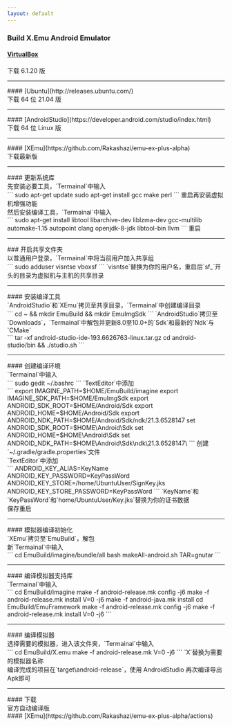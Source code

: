 ```yaml
---
layout: default
---
```


### Build X.Emu Android Emulator<br>
#### [VirtualBox](https://www.virtualbox.org/wiki/Downloads)<br>
下载 6.1.20 版
<hr>
#### [Ubuntu](http://releases.ubuntu.com/)<br>
下载 64 位 21.04 版
<hr>
#### [AndroidStudio](https://developer.android.com/studio/index.html)<br>
下载 64 位 Linux 版
<hr>
#### [XEmu](https://github.com/Rakashazi/emu-ex-plus-alpha)<br>
下载最新版
<hr>
#### 更新系统库<br>
先安装必要工具，`Termainal`中输入<br>
```
sudo apt-get update
sudo apt-get install gcc make perl
```
重启再安装虚拟机增强功能<br>
然后安装编译工具，`Termainal`中输入<br>
```
sudo apt-get install libtool libarchive-dev liblzma-dev gcc-multilib automake-1.15 autopoint clang openjdk-8-jdk libtool-bin llvm 
```
重启
<hr>
### 开启共享文件夹<br>
以普通用户登录，`Termainal`中将当前用户加入共享组<br>
```
sudo adduser visntse vboxsf
```
`visntse`替换为你的用户名，重启后`sf_`开头的目录为虚拟机与主机的共享目录
<hr>
#### 安装编译工具<br>
`AndroidStudio`和`XEmu`拷贝至共享目录，`Termainal`中创建编译目录<br>
```
cd ~ && mkdir EmuBuild && mkdir EmuImgSdk
```
`AndroidStudio`拷贝至`Downloads`，`Termainal`中解包并更新8.0至10.0+的`Sdk`和最新的`Ndk`与`CMake`<br>
```
tar -xf android-studio-ide-193.6626763-linux.tar.gz
cd android-studio/bin && ./studio.sh
```
<hr>
#### 创建编译环境<br>
`Termainal`中输入<br>
```
sudo gedit ~/.bashrc
```
`TextEditor`中添加<br>
```
export IMAGINE_PATH=$HOME/EmuBuild/imagine
export IMAGINE_SDK_PATH=$HOME/EmuImgSdk
export ANDROID_SDK_ROOT=$HOME/Android/Sdk
export ANDROID_HOME=$HOME/Android/Sdk
export ANDROID_NDK_PATH=$HOME/Android/Sdk/ndk/21.3.6528147
set ANDROID_SDK_ROOT=$HOME\Android\Sdk
set ANDROID_HOME=$HOME\Android\Sdk
set ANDROID_NDK_PATH=$HOME\Android\Sdk\ndk\21.3.6528147\
```
创建`~/.gradle/gradle.properties`文件<br>
`TextEditor`中添加<br>
```
ANDROID_KEY_ALIAS=KeyName
ANDROID_KEY_PASSWORD=KeyPassWord
ANDROID_KEY_STORE=/home/UbuntuUser/SignKey.jks
ANDROID_KEY_STORE_PASSWORD=KeyPassWord
```
`KeyName`和`KeyPassWord`和`home/UbuntuUser/Key.jks`替换为你的证书数据<br>
保存重启
<hr>
#### 模拟器编译初始化<br>
`XEmu`拷贝至`EmuBuild`，解包<br>
新`Termainal`中输入<br>
```
cd EmuBuild/imagine/bundle/all
bash makeAll-android.sh TAR=gnutar
```
<hr>
#### 编译模拟器支持库<br>
`Termainal`中输入<br>
```
cd EmuBuild/imagine
make -f android-release.mk config -j6
make -f android-release.mk install V=0 -j6
make -f android-java.mk install
cd EmuBuild/EmuFramework
make -f android-release.mk config -j6
make -f android-release.mk install V=0 -j6
```
<hr>
#### 编译模拟器<br>
选择需要的模拟器，进入该文件夹，`Termainal`中输入<br>
```
cd EmuBuild/X.emu
make -f android-release.mk V=0 -j6
```
`X`替换为需要的模拟器名称<br>
编译完成的项目在`target\android-release`，使用 AndroidStudio 再次编译导出Apk即可
<hr>
#### 下载<br>
官方自动编译版<br>
#### [XEmu](https://github.com/Rakashazi/emu-ex-plus-alpha/actions)
